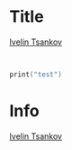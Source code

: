 
Title
========================================
[Ivelin Tsankov](http://ivelintsankov.com)



```swift


print("test")
```

 
 Info
 ====
 
 [Ivelin Tsankov](http://ivelintsankov.com)
 
 
```swift

